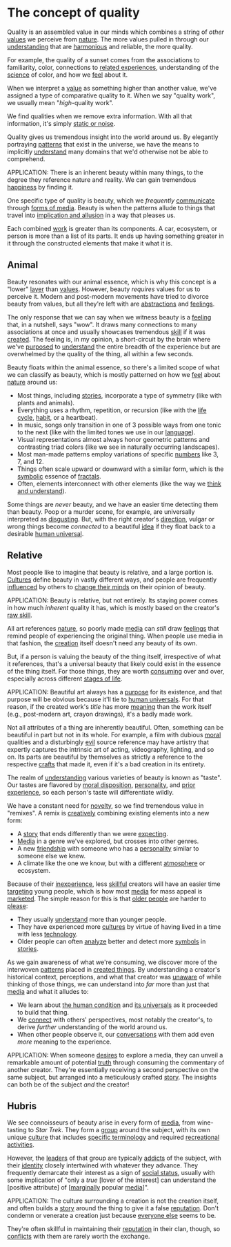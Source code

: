 
# The concept of quality

Quality is an assembled value in our minds which combines a string of *other* [values](values.md) we perceive from [nature](reality.md). The more values pulled in through our [understanding](understanding.md) that are [harmonious](mind-feelings.md) and reliable, the more quality.

For example, the quality of a sunset comes from the associations to familiarity, color, connections to [related experiences](stories.md), understanding of the [science](science.md) of color, and how we [feel](mind-feelings.md) about it.

When we interpret a [value](values.md) as something higher than another value, we've assigned a type of comparative quality to it. When we say "quality work", we usually mean "*high*-quality work".

We find qualities when we remove extra information. With all that information, it's simply [static or noise](unknown.md).

Quality gives us tremendous insight into the world around us. By elegantly portraying [patterns](symbols.md) that exist in the universe, we have the means to implicitly [understand](understanding.md) many domains that we'd otherwise not be able to comprehend.

APPLICATION: There is an inherent beauty within many things, to the degree they reference nature and reality. We can gain tremendous [happiness](mind-feelings-happiness.md) by finding it.

One specific type of quality is beauty, which we *frequently* [communicate](people-conversation.md) through [forms of media](creations.md). Beauty is when the patterns allude to things that travel into [implication and allusion](stories.md) in a way that pleases us.

Each combined [work](creations.md) is greater than its components. A car, ecosystem, or person is more than a list of its parts. It ends up having something greater in it through the constructed elements that make it what it is.

## Animal

Beauty resonates with our animal essence, which is why this concept is a "lower" [layer](https://gainedin.site/layers/) than [values](values.md). However, beauty *requires* values for us to perceive it. Modern and post-modern movements have tried to divorce beauty from values, but all they're left with are [abstractions](symbols.md) and [feelings](mind-feelings.md).

The only response that we can say when we witness beauty is a [feeling](mind-feelings.md) that, in a nutshell, says "wow". It draws many connections to many associations at once and usually showcases tremendous [skill](mind-creativity.md) if it was [created](creations.md). The feeling is, in my opinion, a short-circuit by the brain where we've [purposed](purpose.md) to [understand](understanding.md) the entire breadth of the experience but are overwhelmed by the quality of the thing, all within a few seconds.

Beauty floats within the animal essence, so there's a limited scope of what we can classify as beauty, which is mostly patterned on how we [feel](mind-feelings.md) about [nature](reality.md) around us:

- Most things, including [stories](stories.md), incorporate a type of symmetry (like with plants and animals).
- Everything uses a rhythm, repetition, or recursion (like with the [life cycle](people-family.md), [habit](habits.md), or a heartbeat).
- In music, songs only transition in one of 3 possible ways from one tonic to the next (like with the limited tones we use in our [language](language.md)).
- Visual representations almost always honor geometric patterns and contrasting triad colors (like we see in naturally occurring landscapes).
- Most man-made patterns employ variations of specific [numbers](math.md) like 3, 7, and 12.
- Things often scale upward or downward with a similar form, which is the [symbolic](symbols.md) essence of [fractals](math.md).
- Often, elements interconnect with other elements (like the way we [think and understand](understanding.md)).

Some things are *never* beauty, and we have an easier time detecting them than beauty. Poop or a murder scene, for example, are universally interpreted as [disgusting](mind-feelings-disgust.md). But, with the right creator's [direction](mind-creativity.md), vulgar or wrong things become *connected* to a beautiful [idea](values.md) if they float back to a desirable [human universal](humanity-universals.md).

## Relative

Most people like to imagine that beauty is relative, and a large portion is. [Cultures](people-culture.md) define beauty in vastly different ways, and people are frequently [influenced](influence.md) by others to [change their minds](people-changes.md) on their opinion of beauty.

APPLICATION: Beauty is relative, but not entirely. Its staying power comes in how much *inherent* quality it has, which is mostly based on the creator's [raw skill](mind-creativity.md).

All art references [nature](reality.md), so poorly made [media](creations.md) can *still* draw [feelings](mind-feelings.md) that remind people of experiencing the original thing. When people use media in that fashion, the [creation](creations.md) itself doesn't need any beauty of its own.

But, if a person is valuing the beauty of the thing itself, irrespective of what it references, that's a universal beauty that likely could exist in the essence of the thing itself. For those things, they are worth [consuming](image.md) over and over, especially across different [stages of life](maturity.md).

APPLICATION: Beautiful art always has a [purpose](purpose.md) for its existence, and that purpose will be obvious because it'll tie to [human universals](humanity-universals.md). For that reason, if the created work's *title* has more [meaning](meaning.md) than the work itself (e.g., post-modern art, crayon drawings), it's a badly made work.

Not all attributes of a thing are inherently beautiful. Often, something can be beautiful in part but not in its whole. For example, a film with dubious [moral](morality.md) qualities and a disturbingly [evil](morality-evil.md) source reference may have artistry that expertly captures the intrinsic art of acting, videography, lighting, and so on. Its parts are beautiful by themselves as strictly a reference to the respective [crafts](results.md) that made it, even if it's a bad creation in its entirety.

The realm of [understanding](understanding.md) various varieties of beauty is known as "taste". Our tastes are flavored by [moral disposition](morality.md), [personality](humanity.md), and [prior experience](understanding.md), so each person's taste will differentiate wildly.

We have a constant need for [novelty](image.md), so we find tremendous value in "remixes". A remix is [creatively](mind-creativity.md) combining existing elements into a new form:

- A [story](stories.md) that ends differently than we were [expecting](imagination.md).
- [Media](creations.md) in a genre we've explored, but crosses into other genres.
- A new [friendship](people-friends.md) with someone who has a [personality](personality.md) similar to someone else we knew.
- A climate like the one we know, but with a different [atmosphere](jobs-specialization.md) or ecosystem.

Because of their [inexperience](maturity.md), less [skillful](mind-creativity.md) creators will have an easier time [targeting](purpose.md) young people, which is how most [media](creations.md) for mass appeal is [marketed](marketing.md). The simple reason for this is that [older people](maturity.md) are harder to [please](meaning.md):

- They usually [understand](understanding.md) more than younger people.
- They have experienced more [cultures](people-culture.md) by virtue of having lived in a time with less [technology](technology.md).
- Older people can often [analyze](logic.md) better and detect more [symbols](symbols.md) in [stories](stories.md).

As we gain awareness of what we're consuming, we discover more of the interwoven [patterns](values.md) placed in [created things](creations.md). By understanding a creator's historical context, perceptions, and what that creator was [unaware](awareness.md) of while thinking of those things, we can understand into *far* more than just that [media](creations.md) and what it alludes to:

- We learn about [the human condition](humanity.md) and [its universals](humanity-universals.md) as it proceeded to build that thing.
- We [con](people-friends.md)[n](people-conversation.md)[ect](people-friends.md) with others' perspectives, most notably the creator's, to derive *further* understanding of the world around us.
- When other people observe it, our [conversations](people-conversation.md) with them add even *more* meaning to the experience.

APPLICATION: When someone [desires](purpose.md) to explore a media, they can unveil a remarkable amount of potential [truth](reality.md) through consuming the commentary of another creator. They're essentially receiving a second perspective on the same subject, but arranged into a meticulously crafted [story](stories.md). The insights can both be of the subject *and* the creator!

## Hubris

We see connoisseurs of beauty arise in every form of [media](creations.md), from wine-tasting to *Star Trek*. They form a [group](groups-member.md) around the subject, with its own unique [culture](people-culture.md) that includes [specific terminology](language.md) and required [recreational activities](purpose.md).

However, the [leaders](groups-small.md) of that group are typically [addicts](addiction.md) of the subject, with their [identity](identity.md) closely intertwined with whatever they advance. They frequently demarcate their interest as a sign of [social status](power-types.md), usually with some implication of "only a *true* [lover of the interest] can understand the [positive attribute] of [[marginally](trends.md) popular [media](creations.md)]".

APPLICATION: The culture surrounding a creation is not the creation itself, and often builds a [story](stories.md) around the thing to give it a false [reputation](image.md). Don't condemn or venerate a creation just because [everyone else](trends.md) seems to be.

They're often skillful in maintaining their [reputation](image.md) in their clan, though, so [conflicts](people-conflicts.md) with them are rarely worth the exchange.
